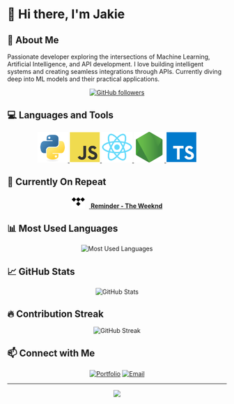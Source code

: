 # 👋 Hi there, I'm Jakie

## 🚀 About Me
Passionate developer exploring the intersections of Machine Learning, Artificial Intelligence, and API development. I love building intelligent systems and creating seamless integrations through APIs. Currently diving deep into ML models and their practical applications. 

<div align="center">
  
[![GitHub followers](https://img.shields.io/github/followers/jakiepari?style=social)](https://github.com/jakiepari)

</div>

## 💻 Languages and Tools

<div align="center">
  <a href="https://www.python.org" target="_blank">
    <img src="https://raw.githubusercontent.com/devicons/devicon/master/icons/python/python-original.svg" alt="python" width="70" height="70"/>
  </a>
  <a href="https://developer.mozilla.org/en-US/docs/Web/JavaScript" target="_blank">
    <img src="https://raw.githubusercontent.com/devicons/devicon/master/icons/javascript/javascript-original.svg" alt="javascript" width="70" height="70"/>
  </a>
  <a href="https://reactjs.org/" target="_blank">
    <img src="https://raw.githubusercontent.com/devicons/devicon/master/icons/react/react-original.svg" alt="react" width="70" height="70"/>
  </a>
  <a href="https://nodejs.org" target="_blank">
    <img src="https://raw.githubusercontent.com/devicons/devicon/master/icons/nodejs/nodejs-original.svg" alt="nodejs" width="70" height="70"/>
  </a>
  <a href="https://www.typescriptlang.org/" target="_blank">
    <img src="https://raw.githubusercontent.com/devicons/devicon/master/icons/typescript/typescript-original.svg" alt="typescript" width="70" height="70"/>
  </a>
</div>

## 🎵 Currently On Repeat



<div align="center">
  <a href="https://tidal.com/browse/track/77706591" target="_blank">
    <img src="https://raw.githubusercontent.com/simple-icons/simple-icons/develop/icons/tidal.svg" alt="tidal" width="30" height="30" style="margin-right: 10px"/>
    <strong>Reminder - The Weeknd</strong>
  </a>
</div>

## 📊 Most Used Languages

<div align="center">
  <img src="https://github-readme-stats.vercel.app/api/top-langs/?username=jakiepari&layout=compact&theme=radical&hide_border=true&langs_count=8" alt="Most Used Languages" />
</div>

## 📈 GitHub Stats

<div align="center">
  <img src="https://github-readme-stats.vercel.app/api?username=jakiepari&show_icons=true&theme=radical&hide_border=true" alt="GitHub Stats" />
</div>

## 🔥 Contribution Streak

<div align="center">
  <img src="https://github-readme-streak-stats.herokuapp.com/?user=jakiepari&theme=radical&hide_border=true" alt="GitHub Streak"/>
</div>

## 📫 Connect with Me

<div align="center">

[![Portfolio](https://img.shields.io/badge/-Portfolio-000000?style=for-the-badge&logo=notion&logoColor=white)](https://farih.vercel.app)
[![Email](https://img.shields.io/badge/-Email-D14836?style=for-the-badge&logo=gmail&logoColor=white)](mailto:farihmuhammad75@gmail.com)

</div>

---

<div align="center">
  
![](https://visitor-badge.laobi.icu/badge?page_id=jakiepari.jakiepari)

</div>
